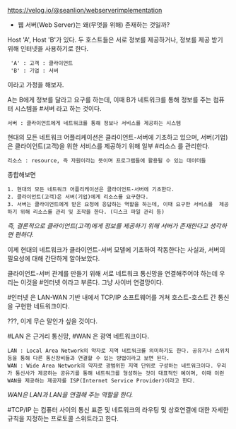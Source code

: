https://velog.io/@seanlion/webserverimplementation

- 웹 서버(Web Server)는 왜(무엇을 위해) 존재하는 것일까?

Host 'A', Host 'B'가 있다. 두 호스트들은 서로 정보를 제공하거나, 정보를 제공 받기 위해 인터넷을 사용하기로 한다. 

	 'A' : 고객 : 클라이언트
	 'B' : 기업 : 서버

이라고 가정을 해보자.

A는 B에게 정보를 달라고 요구를 하는데, 이때 B가 네트워크를 통해 정보를 주는 컴퓨터 시스템을     #서버 라고 하는 것이다.

	서버 : 클라이언트에게 네트워크를 통해 정보나 서비스를 제공하는 시스템

현대의 모든 네트워크 어플리케이션은 클라이언트-서버에 기초하고 있으며, 서버(기업)은 클라이언트(고객)을 위한 서비스를 제공하기 위해 일부 #리소스 를 관리한다.

	리소스 : resource, 즉 자원이라는 뜻이며 프로그램들에 활용될 수 있는 데이터들

종합해보면

	1. 현대의 모든 네트워크 어플리케이션은 클라이언트-서버에 기초한다.
	2. 클라이언트(고객)은 서버(기업)에게 리소스를 요구한다.
	3. 서버는 클라이언트에게 받은 요청에 응답하는 역할을 하는데, 이때 요구한 서비스를  제공하기 위해 리소스를 관리 및 조작을 한다. (디스크 파일 관리 등)

*즉, 결론적으로 클라이언트(고객)에게 정보를 제공하기 위해 서버가 존재한다고 생각하면 편하다.*

이제 현대의 네트워크가 클라이언트-서버 모델에 기초하여 작동한다는 사실과, 서버의 필요성에 대해 간단하게 알아보았다.

클라이언트-서버 관계를 만들기 위해 서로 네트워크 통신망을 연결해주어야 하는데 우리는 이것을     #인터넷 이라고 부른다. 그냥 사이버 연결망이다. 

#인터넷 은 LAN-WAN 기반 내에서 TCP/IP 소프트웨어를 거쳐 호스트-호스트 간 통신을 구현한 네트워크이다.

???, 이게 무슨 말인가 싶을 것이다.

#LAN 은 근거리 통신망, #WAN 은 광역 네트워크이다.

	LAN : Local Area Network의 약자로 지역 네트워크를 의미하기도 한다. 공유기나 스위치 등을 통해 다른 통신장비들과 연결할 수 있는 방법이라고 보면 된다.
	WAN : Wide Area Network의 약자로 광범위한 지역 단위로 구성하는 네트워크이다. 우리가 통신사가 제공하는 공유기를 통해 네트워크를 형성하는 것이 대표적인 예이며, 이때 이런 WAN을 제공하는 제공자를 ISP(Internet Service Provider)이라고 한다.

*WAN은 LAN과 LAN을 연결해 주는 역할을 한다.*

#TCP/IP 는 컴퓨터 사이의 통신 표준 및 네트워크의 라우팅 및 상호연결에 대한 자세한 규칙을 지정하는 프로토콜 스위트라고 한다.